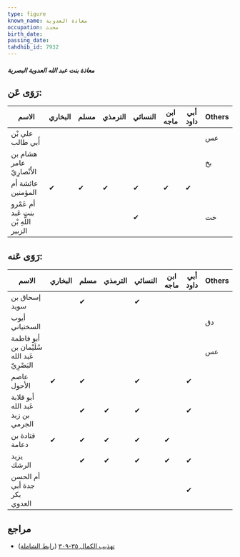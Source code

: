```yaml
---
type: figure
known_name: معاذة العدوية
occupation: محدث
birth_date:
passing_date:
tahdhib_id: 7932
---
```

##### معاذة بنت عبد الله العدوية البصرية

## رَوَى عَن:
| الاسم                                 | البخاري | مسلم | الترمذي | النسائي | ابن ماجه | أبي داود | Others |
| ------------------------------------- | ------- | ---- | ------- | ------- | -------- | -------- | ------ |
| علي بْن أَبي طالب                     |         |      |         |         |          |          | عس     |
| هشام بن عامر الأَنْصارِيّ             |         |      |         |         |          |          | بخ     |
| عائشة أم المؤمنين                     | ✔       | ✔    | ✔       | ✔       | ✔        | ✔        |        |
| أم عَمْرو بنت عَبد اللَّهِ بْن الزبير |         |      |         | ✔       |          |          | خت     |
## رَوَى عَنه:
| الاسم                                       | البخاري | مسلم | الترمذي | النسائي | ابن ماجه | أبي داود | Others |
| ------------------------------------------- | ------- | ---- | ------- | ------- | -------- | -------- | ------ |
| إسحاق بن سويد                               |         | ✔    |         | ✔       |          |          |        |
| أيوب السختياني                              |         |      |         |         |          |          | دق     |
| أبو فاطمة سُلَيْمان بن عَبد الله البَصْرِيّ |         |      |         |         |          |          | عس     |
| عاصم الأحول                                 | ✔       | ✔    |         | ✔       |          | ✔        |        |
| أبو قلابة عَبد الله بن زيد الجرمي           |         | ✔    | ✔       | ✔       |          | ✔        |        |
| قتادة بن دعامة                              | ✔       | ✔    | ✔       | ✔       | ✔        |          |        |
| يزيد الرشك                                  |         | ✔    | ✔       | ✔       | ✔        | ✔        |        |
| أم الحسن جدة أبي بكر العدوي                 |         |      |         |         |          | ✔        |        |
## مراجع
- [تهذيب الكمال ٣٥-٣٠٩](obsidian://open?vault=Tahdhib-al-Kamal&file=Figures/٧٩٣٢-معاذة%20بنت%20عبد%20الله%20العدوية%20البصرية) ([رابط الشاملة](https://shamela.ws/book/3722/18908))